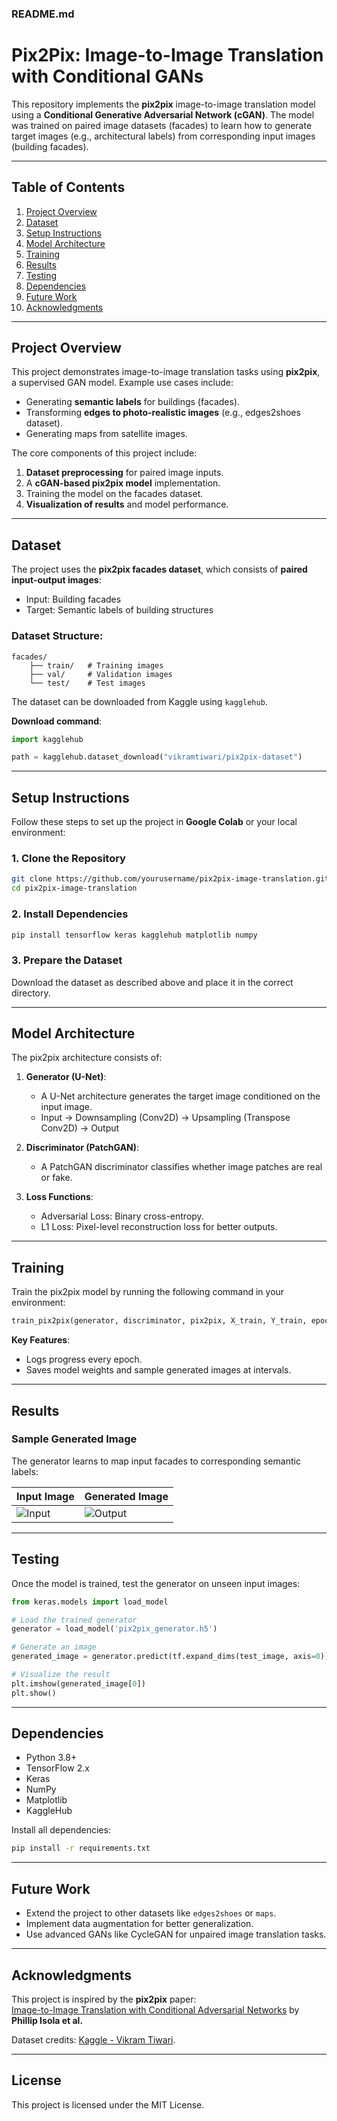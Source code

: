  ### **README.md**

# Pix2Pix: Image-to-Image Translation with Conditional GANs  

This repository implements the **pix2pix** image-to-image translation model using a **Conditional Generative Adversarial Network (cGAN)**. The model was trained on paired image datasets (facades) to learn how to generate target images (e.g., architectural labels) from corresponding input images (building facades).  

---

## **Table of Contents**  
1. [Project Overview](#project-overview)  
2. [Dataset](#dataset)  
3. [Setup Instructions](#setup-instructions)  
4. [Model Architecture](#model-architecture)  
5. [Training](#training)  
6. [Results](#results)  
7. [Testing](#testing)  
8. [Dependencies](#dependencies)  
9. [Future Work](#future-work)  
10. [Acknowledgments](#acknowledgments)  

---

## **Project Overview**  
This project demonstrates image-to-image translation tasks using **pix2pix**, a supervised GAN model. Example use cases include:  
- Generating **semantic labels** for buildings (facades).  
- Transforming **edges to photo-realistic images** (e.g., edges2shoes dataset).  
- Generating maps from satellite images.  

The core components of this project include:  
1. **Dataset preprocessing** for paired image inputs.  
2. A **cGAN-based pix2pix model** implementation.  
3. Training the model on the facades dataset.  
4. **Visualization of results** and model performance.  

---

## **Dataset**  
The project uses the **pix2pix facades dataset**, which consists of **paired input-output images**:  
- Input: Building facades  
- Target: Semantic labels of building structures  

### Dataset Structure:  
```
facades/
    ├── train/   # Training images
    ├── val/     # Validation images
    └── test/    # Test images
```  
The dataset can be downloaded from Kaggle using `kagglehub`.  

**Download command**:  
```python
import kagglehub

path = kagglehub.dataset_download("vikramtiwari/pix2pix-dataset")
```

---

## **Setup Instructions**  

Follow these steps to set up the project in **Google Colab** or your local environment:  

### 1. **Clone the Repository**  
```bash
git clone https://github.com/yourusername/pix2pix-image-translation.git
cd pix2pix-image-translation
```

### 2. **Install Dependencies**  
```bash
pip install tensorflow keras kagglehub matplotlib numpy
```

### 3. **Prepare the Dataset**  
Download the dataset as described above and place it in the correct directory.  

---

## **Model Architecture**  

The pix2pix architecture consists of:  

1. **Generator (U-Net)**:  
   - A U-Net architecture generates the target image conditioned on the input image.  
   - Input → Downsampling (Conv2D) → Upsampling (Transpose Conv2D) → Output  

2. **Discriminator (PatchGAN)**:  
   - A PatchGAN discriminator classifies whether image patches are real or fake.  

3. **Loss Functions**:  
   - Adversarial Loss: Binary cross-entropy.  
   - L1 Loss: Pixel-level reconstruction loss for better outputs.  

---

## **Training**  

Train the pix2pix model by running the following command in your environment:  
```python
train_pix2pix(generator, discriminator, pix2pix, X_train, Y_train, epochs=100, batch_size=1)
```

**Key Features**:  
- Logs progress every epoch.  
- Saves model weights and sample generated images at intervals.  

---

## **Results**  

### **Sample Generated Image**  
The generator learns to map input facades to corresponding semantic labels:  

| **Input Image**          | **Generated Image**         |  
|--------------------------|-----------------------------|  
| ![Input](assets/input.jpg) | ![Output](assets/output.jpg) |  

---

## **Testing**  

Once the model is trained, test the generator on unseen input images:  

```python
from keras.models import load_model

# Load the trained generator
generator = load_model('pix2pix_generator.h5')

# Generate an image
generated_image = generator.predict(tf.expand_dims(test_image, axis=0))

# Visualize the result
plt.imshow(generated_image[0])
plt.show()
```

---

## **Dependencies**  

- Python 3.8+  
- TensorFlow 2.x  
- Keras  
- NumPy  
- Matplotlib  
- KaggleHub  

Install all dependencies:  
```bash
pip install -r requirements.txt
```

---

## **Future Work**  

- Extend the project to other datasets like `edges2shoes` or `maps`.  
- Implement data augmentation for better generalization.  
- Use advanced GANs like CycleGAN for unpaired image translation tasks.  

---

## **Acknowledgments**  
This project is inspired by the **pix2pix** paper:  
[Image-to-Image Translation with Conditional Adversarial Networks](https://arxiv.org/abs/1611.07004) by **Phillip Isola et al.**  

Dataset credits: [Kaggle - Vikram Tiwari](https://www.kaggle.com/vikramtiwari/pix2pix-dataset).  

---

## **License**  
This project is licensed under the MIT License.  

